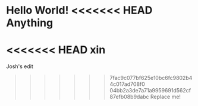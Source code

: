 Hello World!
<<<<<<< HEAD
Anything
=======
<<<<<<< HEAD
xin
=======
Josh's edit
>>>>>>> 7fac9c077bf625e10bc6fc9802b44c017ad708f0
>>>>>>> 04bb2a3de7a71a9959691d562cf87efb08b9dabc
Replace me!
